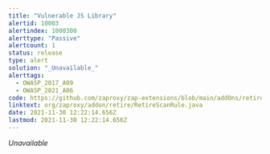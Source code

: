 ```yaml
---
title: "Vulnerable JS Library"
alertid: 10003
alertindex: 1000300
alerttype: "Passive"
alertcount: 1
status: release
type: alert
solution: "_Unavailable_"
alerttags: 
  - OWASP_2017_A09
  - OWASP_2021_A06
code: https://github.com/zaproxy/zap-extensions/blob/main/addOns/retire/src/main/java/org/zaproxy/addon/retire/RetireScanRule.java
linktext: org/zaproxy/addon/retire/RetireScanRule.java
date: 2021-11-30 12:22:14.656Z
lastmod: 2021-11-30 12:22:14.656Z
---
```

_Unavailable_
